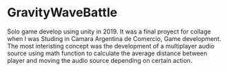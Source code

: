 # GravityWaveBattle

Solo game develop using unity in 2019. It was a final proyect for collage when I was Studing in Camara Argentina de Comercio, Game development.
The most interisting concept was the development of a multiplayer audio source using math function to calculate the average distance between player and moving the audio source depending on certain action.
